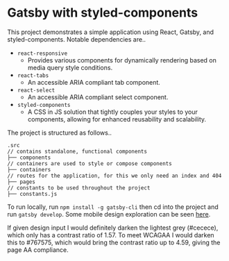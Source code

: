 # Gatsby with styled-components

This project demonstrates a simple application using React, Gatsby, and styled-components. Notable dependencies are..

- `react-responsive`
  - Provides various components for dynamically rendering based on media query style conditions.
- `react-tabs`
  - An accessible ARIA compliant tab component.
- `react-select`
  - An accessible ARIA compliant select component.
- `styled-components`
  - A CSS in JS solution that tightly couples your styles to your components, allowing for enhanced reusability and scalability.

The project is structured as follows..

    .src
    // contains standalone, functional components
    ├── components
    // containers are used to style or compose components
    ├── containers
    // routes for the application, for this we only need an index and 404
    ├── pages
    // constants to be used throughout the project
    ├── constants.js

To run locally, run `npm install -g gatsby-cli` then cd into the project and run `gatsby develop`.
Some mobile design exploration can be seen [here](https://www.figma.com/file/UkgRIj9eGAJdrS2qfy05RhI8/Untitled?node-id=0%3A1).

If given design input I would definitely darken the lightest grey (#cecece), which only has a contrast ratio of 1.57. To meet WCAGAA I would darken this to #767575, which would bring the contrast ratio up to 4.59, giving the page AA compliance.
